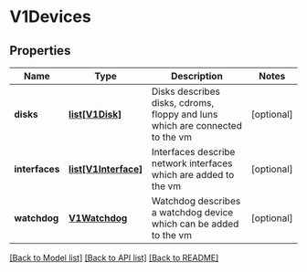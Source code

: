 # V1Devices

## Properties
Name | Type | Description | Notes
------------ | ------------- | ------------- | -------------
**disks** | [**list[V1Disk]**](V1Disk.md) | Disks describes disks, cdroms, floppy and luns which are connected to the vm | [optional] 
**interfaces** | [**list[V1Interface]**](V1Interface.md) | Interfaces describe network interfaces which are added to the vm | [optional] 
**watchdog** | [**V1Watchdog**](V1Watchdog.md) | Watchdog describes a watchdog device which can be added to the vm | [optional] 

[[Back to Model list]](../README.md#documentation-for-models) [[Back to API list]](../README.md#documentation-for-api-endpoints) [[Back to README]](../README.md)


